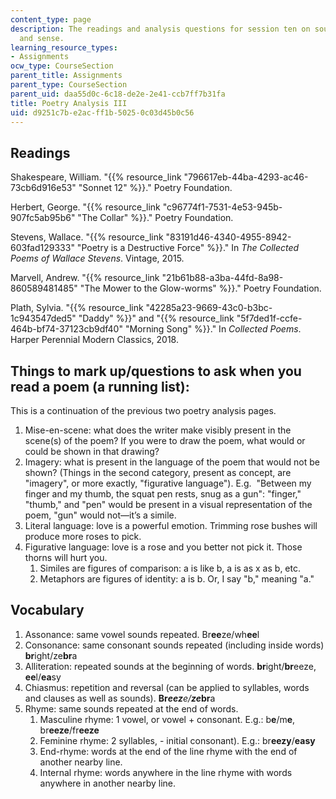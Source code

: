 ```yaml
---
content_type: page
description: The readings and analysis questions for session ten on sound patterns
  and sense.
learning_resource_types:
- Assignments
ocw_type: CourseSection
parent_title: Assignments
parent_type: CourseSection
parent_uid: daa55d0c-6c18-de2e-2e41-ccb7ff7b31fa
title: Poetry Analysis III
uid: d9251c7b-e2ac-ff1b-5025-0c03d45b0c56
---
```

## Readings

Shakespeare, William. "{{% resource_link "796617eb-44ba-4293-ac46-73cb6d916e53" "Sonnet 12" %}}." Poetry Foundation.

Herbert, George. "{{% resource_link "c96774f1-7531-4e53-945b-907fc5ab95b6" "The Collar" %}}." Poetry Foundation.

Stevens, Wallace. "{{% resource_link "83191d46-4340-4955-8942-603fad129333" "Poetry is a Destructive Force" %}}." In _The Collected Poems of Wallace Stevens_. Vintage, 2015.

Marvell, Andrew. "{{% resource_link "21b61b88-a3ba-44fd-8a98-860589481485" "The Mower to the Glow-worms" %}}." Poetry Foundation.

Plath, Sylvia. "{{% resource_link "42285a23-9669-43c0-b3bc-1c943547ded5" "Daddy" %}}" and "{{% resource_link "5f7ded1f-ccfe-464b-bf74-37123cb9df40" "Morning Song" %}}." In _Collected Poems_. Harper Perennial Modern Classics, 2018.

## Things to mark up/questions to ask when you read a poem (a running list):

This is a continuation of the previous two poetry analysis pages.

1. Mise-en-scene: what does the writer make visibly present in the scene(s) of the poem? If you were to draw the poem, what would or could be shown in that drawing?
2. Imagery: what is present in the language of the poem that would not be shown? (Things in the second category, present as concept, are "imagery", or more exactly, "figurative language"). E.g.  "Between my finger and my thumb, the squat pen rests, snug as a gun": "finger," "thumb," and "pen" would be present in a visual representation of the poem, "gun" would not—it’s a simile.
3. Literal language: love is a powerful emotion. Trimming rose bushes will produce more roses to pick.
4. Figurative language: love is a rose and you better not pick it. Those thorns will hurt you.
    1. Similes are figures of comparison: a is like b, a is as x as b, etc.
    2. Metaphors are figures of identity: a is b. Or, I say "b," meaning "a."

## Vocabulary

1. Assonance: same vowel sounds repeated. Br**ee**ze/wh**ee**l
2. Consonance: same consonant sounds repeated (including inside words) **br**ight/ze**br**a
3. Alliteration: repeated sounds at the beginning of words. **br**ight/**br**eeze, **ee**l/**ea**sy
4. Chiasmus: repetition and reversal (can be applied to syllables, words and clauses as well as sounds). **Br**_**eez**_e/_**ze**_**br**a
5. Rhyme: same sounds repeated at the end of words.
    1. Masculine rhyme: 1 vowel, or vowel + consonant. E.g.: b**e**/m**e**, br**eeze**/fr**eeze**
    2. Feminine rhyme: 2 syllables, - initial consonant). E.g.: br**eezy**/**easy**
    3. End-rhyme: words at the end of the line rhyme with the end of another nearby line.
    4. Internal rhyme: words anywhere in the line rhyme with words anywhere in another nearby line.